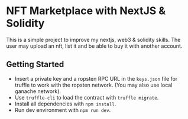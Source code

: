 # NFT Marketplace with NextJS & Solidity
This is a simple project to improve my nextjs, web3 & solidity skills. The user may upload an nft, list it and be able to buy it with another account. 

## Getting Started
- Insert a private key and a ropsten RPC URL in the `keys.json` file for truffle to work with the ropsten network. (You may also use local ganache network).
- Use `truffle-cli` to load the contract with `truffle migrate`.
- Install all dependencies with `npm install`.
- Run dev environment with `npm run dev`.



